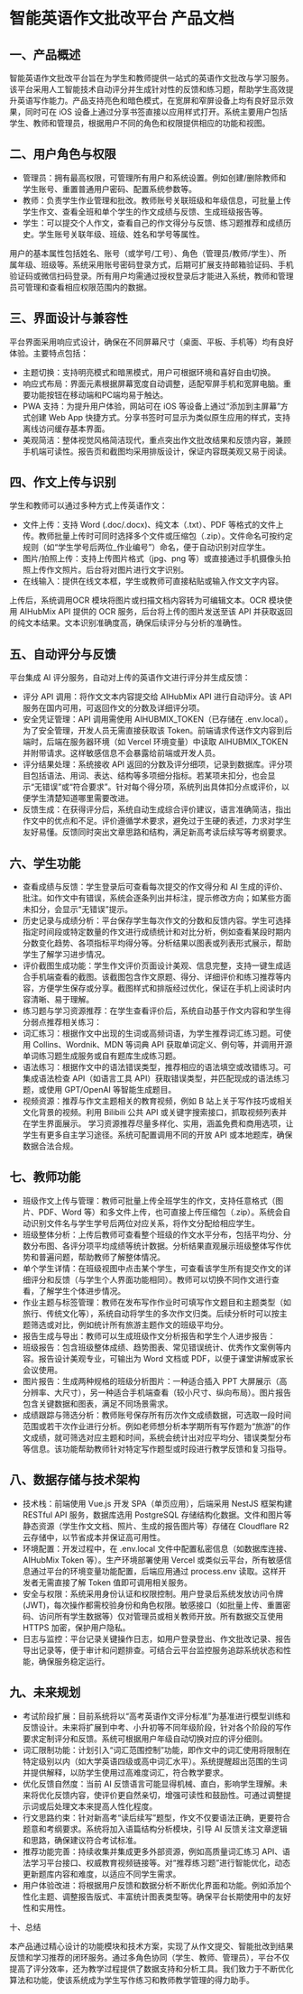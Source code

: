 # 智能英语作文批改平台 产品文档

## 一、产品概述

智能英语作文批改平台旨在为学生和教师提供一站式的英语作文批改与学习服务。该平台采用人工智能技术自动评分并生成针对性的反馈和练习题，帮助学生高效提升英语写作能力。产品支持亮色和暗色模式，在宽屏和窄屏设备上均有良好显示效果，同时可在 iOS 设备上通过分享书签直接以应用样式打开。系统主要用户包括学生、教师和管理员，根据用户不同的角色和权限提供相应的功能和视图。

## 二、用户角色与权限

- 管理员：拥有最高权限，可管理所有用户和系统设置。例如创建/删除教师和学生账号、重置普通用户密码、配置系统参数等。
- 教师：负责学生作业管理和批改。教师账号关联班级和年级信息，可批量上传学生作文、查看全班和单个学生的作文成绩与反馈、生成班级报告等。
- 学生：可以提交个人作文，查看自己的作文得分与反馈、练习题推荐和成绩历史。学生账号关联年级、班级、姓名和学号等属性。

用户的基本属性包括姓名、账号（或学号/工号）、角色（管理员/教师/学生）、所属年级、班级等。系统采用账号密码登录方式，后期可扩展支持邮箱验证码、手机验证码或微信扫码登录。所有用户均需通过授权登录后才能进入系统，教师和管理员可管理和查看相应权限范围内的数据。

## 三、界面设计与兼容性

平台界面采用响应式设计，确保在不同屏幕尺寸（桌面、平板、手机等）均有良好体验。主要特点包括：

- 主题切换：支持明亮模式和暗黑模式，用户可根据环境和喜好自由切换。
- 响应式布局：界面元素根据屏幕宽度自动调整，适配窄屏手机和宽屏电脑。重要功能按钮在移动端和PC端均易于触达。
- PWA 支持：为提升用户体验，网站可在 iOS 等设备上通过“添加到主屏幕”方式创建 Web App 快捷方式。分享书签时可显示为类似原生应用的样式，支持离线访问缓存基本界面。
- 美观简洁：整体视觉风格简洁现代，重点突出作文批改结果和反馈内容，兼顾手机端可读性。报告页和截图均采用排版设计，保证内容既美观又易于阅读。

## 四、作文上传与识别

学生和教师可以通过多种方式上传英语作文：

- 文件上传：支持 Word (.doc/.docx)、纯文本（.txt）、PDF 等格式的文件上传。教师批量上传时可同时选择多个文件或压缩包（.zip）。文件命名可按约定规则（如“学生学号后两位_作业编号”）命名，便于自动识别对应学生。
- 图片/拍照上传：支持上传图片格式（jpg、png 等）或直接通过手机摄像头拍照上传作文照片。后台将对图片进行文字识别。
- 在线输入：提供在线文本框，学生或教师可直接粘贴或输入作文文字内容。

上传后，系统调用OCR 模块将图片或扫描文档内容转为可编辑文本。OCR 模块使用 AIHubMix API 提供的 OCR 服务，后台将上传的图片发送至该 API 并获取返回的纯文本结果。文本识别准确度高，确保后续评分与分析的准确性。

## 五、自动评分与反馈

平台集成 AI 评分服务，自动对上传的英语作文进行评分并生成反馈：

- 评分 API 调用：将作文文本内容提交给 AIHubMix API 进行自动评分。该 API 服务在国内可用，可返回作文的分数及详细评分项。
- 安全凭证管理：API 调用需使用 AIHUBMIX_TOKEN（已存储在 .env.local）。为了安全管理，开发人员无需直接获取该 Token。前端请求传送作文内容到后端时，后端在服务器环境（如 Vercel 环境变量）中读取 AIHUBMIX_TOKEN 并附带请求。这样敏感信息不会暴露给前端或开发人员。
- 评分结果处理：系统接收 API 返回的分数及评分细项，记录到数据库。评分项目包括语法、用词、表达、结构等多项细分指标。若某项未扣分，也会显示“无错误”或“符合要求”。针对每个得分项，系统列出具体扣分点或评价，以便学生清楚知道哪里需要改进。
- 反馈生成：在获得评分后，系统自动生成综合评价建议，语言准确简洁，指出作文中的优点和不足。评价遵循学术要求，避免过于生硬的表述，力求对学生友好易懂。反馈同时突出文章思路和结构，满足新高考读后续写等考纲要求。

## 六、学生功能

- 查看成绩与反馈：学生登录后可查看每次提交的作文得分和 AI 生成的评价、批注。如作文中有错误，系统会逐条列出并标注，提示修改方向；如某些方面未扣分，会显示“无错误”提示。
- 历史记录与成绩分析：平台保存学生每次作文的分数和反馈内容。学生可选择指定时间段或特定数量的作文进行成绩统计和对比分析，例如查看某段时期内分数变化趋势、各项指标平均得分等。分析结果以图表或列表形式展示，帮助学生了解学习进步情况。
- 评价截图生成功能：学生作文评价页面设计美观、信息完整，支持一键生成适合手机端查看的截图。该截图包含作文原题、得分、详细评价和练习推荐等内容，方便学生保存或分享。截图样式和排版经过优化，保证在手机上阅读时内容清晰、易于理解。
- 练习题与学习资源推荐：在学生查看评价后，系统自动基于作文内容和学生得分弱点推荐相关练习：
- 词汇练习：根据作文中出现的生词或高频词语，为学生推荐词汇练习题。可使用 Collins、Wordnik、MDN 等词典 API 获取单词定义、例句等，并调用开源单词练习题生成服务或自有题库生成练习题。
- 语法练习：根据作文中的语法错误类型，推荐相应的语法填空或改错练习。可集成语法检查 API（如语言工具 API）获取错误类型，并匹配现成的语法练习题，或使用 GPT/OpenAI 等智能生成题目。
- 视频资源：推荐与作文主题相关的教育视频，例如 B 站上关于写作技巧或相关文化背景的视频。利用 Bilibili 公共 API 或关键字搜索接口，抓取视频列表并在学生界面展示。
学习资源推荐尽量多样化、实用，涵盖免费和商用选项，让学生有更多自主学习途径。系统可配置调用不同的开放 API 或本地题库，确保数据合法合规。

## 七、教师功能

- 班级作文上传与管理：教师可批量上传全班学生的作文，支持任意格式（图片、PDF、Word 等）和多文件上传，也可直接上传压缩包（.zip）。系统会自动识别文件名与学生学号后两位对应关系，将作文分配给相应学生。
- 班级整体分析：上传后教师可查看整个班级的作文水平分布，包括平均分、分数分布图、各评分项平均成绩等统计数据。分析结果直观展示班级整体写作优势和普遍问题，帮助教师了解整体情况。
- 单个学生详情：在班级视图中点击某个学生，可查看该学生所有提交作文的详细评分和反馈（与学生个人界面功能相同）。教师可以切换不同作文进行查看，了解学生个体进步情况。
- 作业主题与标签管理：教师在发布写作作业时可填写作文题目和主题类型（如旅行、传统文化等），系统自动将学生的多次作文归类。后续分析时可以按主题筛选或对比，例如统计所有旅游主题作文的班级平均分。
- 报告生成与导出：教师可以生成班级作文分析报告和学生个人进步报告：
- 班级报告：包含班级整体成绩、趋势图表、常见错误统计、优秀作文案例等内容。报告设计美观专业，可输出为 Word 文档或 PDF，以便于课堂讲解或家长会议使用。
- 图片报告：生成两种规格的班级分析图片：一种适合插入 PPT 大屏展示（高分辨率、大尺寸），另一种适合手机端查看（较小尺寸、纵向布局）。图片报告包含关键数据和图表，满足不同场景需求。
- 成绩跟踪与筛选分析：教师账号保存所有历次作文成绩数据，可选取一段时间范围或若干次作业进行分析。例如老师想分析本学期所有写作题为“旅游”的作文成绩，就可筛选对应主题和时间，系统会统计出对应平均分、错误类型分布等信息。该功能帮助教师针对特定写作题型或时段进行教学反馈和复习指导。

## 八、数据存储与技术架构

- 技术栈：前端使用 Vue.js 开发 SPA（单页应用），后端采用 NestJS 框架构建 RESTful API 服务，数据库选用 PostgreSQL 存储结构化数据。文件和图片等静态资源（学生作文文档、照片、生成的报告图片等）存储在 Cloudflare R2 云存储中，以节省成本并保证高可用性。
- 环境配置：开发过程中，在 .env.local 文件中配置私密信息（如数据库连接、AIHubMix Token 等）。生产环境部署使用 Vercel 或类似云平台，所有敏感信息通过平台的环境变量功能配置，后端应用通过 process.env 读取。这样开发者无需直接了解 Token 值即可调用相关服务。
- 安全与权限：系统采用身份认证和权限控制。用户登录后系统发放访问令牌 (JWT)，每次操作都需校验身份和角色权限。敏感接口（如批量上传、重置密码、访问所有学生数据等）仅对管理员或相关教师开放。所有数据交互使用 HTTPS 加密，保护用户隐私。
- 日志与监控：平台记录关键操作日志，如用户登录登出、作文批改记录、报告导出记录等，便于审计和问题排查。可结合云平台监控服务追踪系统状态和性能，确保服务稳定运行。

## 九、未来规划

- 考试阶段扩展：目前系统将以“高考英语作文评分标准”为基准进行模型训练和反馈设计。未来将扩展到中考、小升初等不同年级阶段，针对各个阶段的写作要求定制评分和反馈。系统可根据用户年级自动切换对应的评分细则。
- 词汇限制功能：计划引入“词汇范围控制”功能，即作文中的词汇使用将限制在特定级别以内（如大学英语四级或高中词汇水平）。系统提醒超出范围的生词并提供解释，以防学生使用过高难度词汇，符合教学要求。
- 优化反馈自然度：当前 AI 反馈语言可能显得机械、直白，影响学生理解。未来将优化反馈内容，使评价更自然亲切，增强可读性和鼓励性。可通过调整提示词或后处理文本来提高人性化程度。
- 行文思路约束：针对新高考“读后续写”题型，作文不仅要语法正确，更要符合题意和考纲要求。系统将加入语篇结构分析模块，引导 AI 反馈关注文章逻辑和思路，确保建议符合考试标准。
- 推荐功能完善：持续收集并集成更多外部资源，例如高质量词汇练习 API、语法学习平台接口、权威教育视频链接等。对“推荐练习题”进行智能优化，动态更新题库内容和难度，以适应不同学生需求。
- 用户体验改进：将根据用户反馈和数据分析不断优化界面和功能。例如添加个性化主题、调整报告版式、丰富统计图表类型等。确保平台长期使用中的友好性和实用性。

十、总结

本产品通过精心设计的功能模块和技术方案，实现了从作文提交、智能批改到结果反馈和学习推荐的闭环服务。通过多角色协同（学生、教师、管理员），平台不仅提高了评分效率，还为教学过程提供了数据支持和分析工具。我们致力于不断优化算法和功能，使该系统成为学生写作练习和教师教学管理的得力助手。
